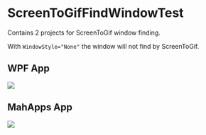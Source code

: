 # ScreenToGifFindWindowTest

Contains 2 projects for ScreenToGif window finding.

With `WindowStyle="None"` the window will not find by ScreenToGif.

## WPF App

![](./2020-07-10_12h18_48.png)

## MahApps App

![](./2020-07-10_12h19_02.png)
